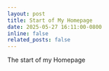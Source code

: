 ```yaml
---
layout: post
title: Start of My Homepage
date: 2025-05-27 16:11:00-0800
inline: false
related_posts: false
---
```

The start of my Homepage